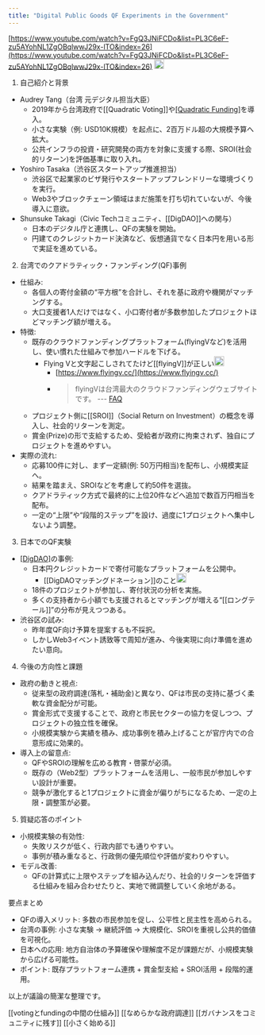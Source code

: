 ```yaml
---
title: "Digital Public Goods QF Experiments in the Government"
---
```


[https://www.youtube.com/watch?v=FgQ3JNiFCDo&list=PL3C6eF-zu5AYohNL1ZgOBqlwwJ29x-lTO&index=26](https://www.youtube.com/watch?v=FgQ3JNiFCDo&list=PL3C6eF-zu5AYohNL1ZgOBqlwwJ29x-lTO&index=26)
<img src='https://scrapbox.io/api/pages/nishio/o1 Pro/icon' alt='o1 Pro.icon' height="19.5"/>
1. 自己紹介と背景
- Audrey Tang（台湾 元デジタル担当大臣）
    - 2019年から台湾政府で[[Quadratic Voting]]や[[Quadratic Funding]](QF)を導入。
    - 小さな実験（例: USD10K規模）を起点に、2百万ドル超の大規模予算へ拡大。
    - 公共インフラの投資・研究開発の両方を対象に支援する際、SROI(社会的リターン)を評価基準に取り入れ。
- Yoshiro Tasaka（渋谷区スタートアップ推進担当）
    - 渋谷区で起業家のビザ発行やスタートアップフレンドリーな環境づくりを実行。
    - Web3やブロックチェーン領域はまだ施策を打ち切れていないが、今後導入に意欲。
- Shunsuke Takagi（Civic Techコミュニティ、[[DigDAO]]への関与）
    - 日本のデジタル庁と連携し、QFの実験を開始。
    - 円建てのクレジットカード決済など、仮想通貨でなく日本円を用いる形で実証を進めている。

2. 台湾でのクアドラティック・ファンディング(QF)事例
- 仕組み:
    - 各個人の寄付金額の“平方根”を合計し、それを基に政府や機関がマッチングする。
    - 大口支援者1人だけではなく、小口寄付者が多数参加したプロジェクトほどマッチング額が増える。
- 特徴:
    - 既存のクラウドファンディングプラットフォーム(flyingVなど)を活用し、使い慣れた仕組みで参加ハードルを下げる。
        - Flying Vと文字起こしされてたけど[[flyingV]]が正しい<img src='https://scrapbox.io/api/pages/nishio/nishio/icon' alt='nishio.icon' height="19.5"/>
            - [https://www.flyingv.cc/](https://www.flyingv.cc/)
            - > flyingVは台湾最大のクラウドファンディングウェブサイトです。 --- [FAQ](https://www.flyingv.cc/faq?lang=ja)
    - プロジェクト側に[[SROI]]（Social Return on Investment）の概念を導入し、社会的リターンを測定。
    - 賞金(Prize)の形で支給するため、受給者が政府に拘束されず、独自にプロジェクトを進めやすい。
- 実際の流れ:
    - 応募100件に対し、まず一定額(例: 50万円相当)を配布し、小規模実証へ。
    - 結果を踏まえ、SROIなどを考慮して約50件を選抜。
    - クアドラティック方式で最終的に上位20件などへ追加で数百万円相当を配布。
    - 一定の“上限”や“段階的ステップ”を設け、過度に1プロジェクトへ集中しないよう調整。

3. 日本でのQF実験
- [[DigDAO]](デジタル庁関連)の事例:
    - 日本円クレジットカードで寄付可能なプラットフォームを公開中。
        - [[DigDAOマッチングドネーション]]のこと<img src='https://scrapbox.io/api/pages/nishio/nishio/icon' alt='nishio.icon' height="19.5"/>
    - 18件のプロジェクトが参加し、寄付状況の分析を実施。
    - 多くの支持者から小額でも支援されるとマッチングが増える“[[ロングテール]]”の分布が見えつつある。
- 渋谷区の試み:
    - 昨年度QF向け予算を提案するも不採択。
    - しかしWeb3イベント誘致等で周知が進み、今後実現に向け準備を進めたい意向。

4. 今後の方向性と課題
- 政府の動きと視点:
    - 従来型の政府調達(落札・補助金)と異なり、QFは市民の支持に基づく柔軟な資金配分が可能。
    - 賞金形式で支援することで、政府と市民セクターの協力を促しつつ、プロジェクトの独立性を確保。
    - 小規模実験から実績を積み、成功事例を積み上げることが官庁内での合意形成に効果的。
- 導入上の留意点:
    - QFやSROIの理解を広める教育・啓蒙が必須。
    - 既存の（Web2型）プラットフォームを活用し、一般市民が参加しやすい設計が重要。
    - 競争が激化すると1プロジェクトに資金が偏りがちになるため、一定の上限・調整策が必要。

5. 質疑応答のポイント
- 小規模実験の有効性:
    - 失敗リスクが低く、行政内部でも通りやすい。
    - 事例が積み重なると、行政側の優先順位や評価が変わりやすい。
- モデル改善:
    - QFの計算式に上限やステップを組み込んだり、社会的リターンを評価する仕組みを組み合わせたりと、実地で微調整していく余地がある。

要点まとめ
- QFの導入メリット: 多数の市民参加を促し、公平性と民主性を高められる。
- 台湾の事例: 小さな実験 → 継続評価 → 大規模化、SROIを重視し公共的価値を可視化。
- 日本への応用: 地方自治体の予算確保や理解度不足が課題だが、小規模実験から広げる可能性。
- ポイント: 既存プラットフォーム連携 + 賞金型支給 + SROI活用 + 段階的運用。

以上が議論の簡潔な整理です。

[[votingとfundingの中間の仕組み]]
[[なめらかな政府調達]]
[[ガバナンスをコミュニティに残す]]
[[小さく始める]]
